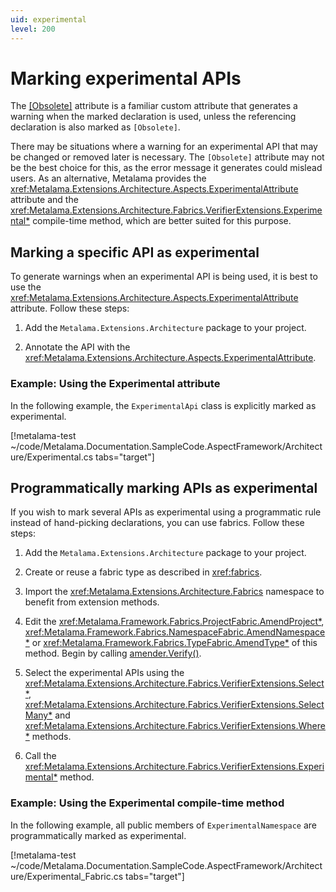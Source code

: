 ```yaml
---
uid: experimental
level: 200
---
```


# Marking experimental APIs

The [[Obsolete]](xref:System.ObsoleteAttribute) attribute is a familiar custom attribute that generates a warning when the marked declaration is used, unless the referencing declaration is also marked as `[Obsolete]`.

There may be situations where a warning for an experimental API that may be changed or removed later is necessary. The `[Obsolete]` attribute may not be the best choice for this, as the error message it generates could mislead users. As an alternative, Metalama provides the <xref:Metalama.Extensions.Architecture.Aspects.ExperimentalAttribute> attribute and the <xref:Metalama.Extensions.Architecture.Fabrics.VerifierExtensions.Experimental*> compile-time method, which are better suited for this purpose.

## Marking a specific API as experimental

To generate warnings when an experimental API is being used, it is best to use the <xref:Metalama.Extensions.Architecture.Aspects.ExperimentalAttribute> attribute. Follow these steps:

1. Add the `Metalama.Extensions.Architecture` package to your project.

2. Annotate the API with the <xref:Metalama.Extensions.Architecture.Aspects.ExperimentalAttribute>.

### Example: Using the Experimental attribute

In the following example, the `ExperimentalApi` class is explicitly marked as experimental.

[!metalama-test ~/code/Metalama.Documentation.SampleCode.AspectFramework/Architecture/Experimental.cs tabs="target"]

## Programmatically marking APIs as experimental

If you wish to mark several APIs as experimental using a programmatic rule instead of hand-picking declarations, you can use fabrics. Follow these steps:

1. Add the `Metalama.Extensions.Architecture` package to your project.

2. Create or reuse a fabric type as described in <xref:fabrics>.

3. Import the <xref:Metalama.Extensions.Architecture.Fabrics> namespace to benefit from extension methods.

4. Edit the  <xref:Metalama.Framework.Fabrics.ProjectFabric.AmendProject*>,  <xref:Metalama.Framework.Fabrics.NamespaceFabric.AmendNamespace*> or  <xref:Metalama.Framework.Fabrics.TypeFabric.AmendType*> of this method. Begin by calling [amender.Verify()](xref:Metalama.Extensions.Architecture.Fabrics.AmenderExtensions.Verify*).

5. Select the experimental APIs using the <xref:Metalama.Extensions.Architecture.Fabrics.VerifierExtensions.Select*>, <xref:Metalama.Extensions.Architecture.Fabrics.VerifierExtensions.SelectMany*>  and <xref:Metalama.Extensions.Architecture.Fabrics.VerifierExtensions.Where*> methods.

6. Call the <xref:Metalama.Extensions.Architecture.Fabrics.VerifierExtensions.Experimental*> method.

### Example: Using the Experimental compile-time method

In the following example, all public members of `ExperimentalNamespace` are programmatically marked as experimental.

[!metalama-test ~/code/Metalama.Documentation.SampleCode.AspectFramework/Architecture/Experimental_Fabric.cs tabs="target"]
